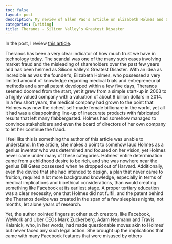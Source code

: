 ```yaml
---
toc: false
layout: post
description: My review of Ellen Pao's article on Elizabeth Holmes and Sexism in Tech
categories: [writing]
title: Theranos - Silicon Valley’s Greatest Disaster
---
```


In the post, I review [this article](https://www.nytimes.com/2021/09/15/opinion/elizabeth-holmes-trial-sexism.html).

Theranos has been a very clear indicator of how much trust we have in technology today. The scandal was one of the many such cases involving market fraud and the misleading of shareholders over the past few years and has been helmed as Silicon Valley’s Greatest Disaster. With an idea as incredible as was the founder’s, Elizabeth Holmes, who possessed a very limited amount of knowledge regarding medical trials and entrepreneurial methods and a small patent developed within a few five days, Theranos seemed doomed from the start, yet it grew from a simple start-up in 2003 to a highly valued company with a valuation of about 9 billion dollars in 2014. In a few short years, the medical company had grown to the point that Holmes was now the richest self-made female billionare in the world, yet all it had was a disappointing line-up of inaccurate products with fabricated results that left many flabbergasted. Holmes had somehow managed to convince stakeholders and even the board of directors of her own company to let her continue the fraud.

I feel like this is something the author of this article was unable to understand. In the article, she makes a point to somehow laud Holmes as a genius inventor who was determined and focused on her vision, yet Holmes never came under many of these categories. Holmes’ entire determination came from a childhood desire to be rich, and she was nowhere near the genius Bill Gates possessed when he dropped out of Harvard. Additionally, even the device that she had intended to design, a plan that never came to fruition, required a lot more background knowledge, especially in terms of medical implications and bioethical considerations, than would creating something like Facebook at its earliest stage. A proper tertiary education was a clear necessity, one that Holmes did not fulfil, and the patent behind the Theranos device was created in the span of a few sleepless nights, not months, let alone years of research.

Yet, the author pointed fingers at other such creators, like Facebook, WeWork and Uber CEOs Mark Zuckerberg, Adam Neumann and Travis Kalanick, who, in her words, had made questionable moves akin to Holmes’ but never faced any such legal action. She brought up the implications that came with many Facebook features that were misused by others